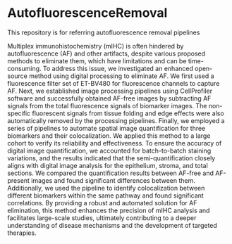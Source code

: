 # AutofluorescenceRemoval
This repository is for referring autofluorescence removal pipelines

Multiplex immunohistochemistry (mIHC) is often hindered by autofluorescence (AF) and other artifacts, despite various proposed methods to eliminate them, which have limitations and can be time-consuming. To address this issue, we investigated an enhanced open-source method using digital processing to eliminate AF. We first used a fluorescence filter set of ET-BV480 for fluorescence channels to capture AF. Next, we established image processing pipelines using CellProfiler software and successfully obtained AF-free images by subtracting AF signals from the total fluorescence signals of biomarker images. The non-specific fluorescent signals from tissue folding and edge effects were also automatically removed by the processing pipelines. Finally, we employed a series of pipelines to automate spatial image quantification for three biomarkers and their colocalization. We applied this method to a large cohort to verify its reliability and effectiveness. To ensure the accuracy of digital image quantification, we accounted for batch-to-batch staining variations, and the results indicated that the semi-quantification closely aligns with digital image analysis for the epithelium, stroma, and total sections. We compared the quantification results between AF-free and AF-present images and found significant differences between them. Additionally, we used the pipeline to identify colocalization between different biomarkers within the same pathway and found significant correlations. By providing a robust and automated solution for AF elimination, this method enhances the precision of mIHC analysis and facilitates large-scale studies, ultimately contributing to a deeper understanding of disease mechanisms and the development of targeted therapies.
